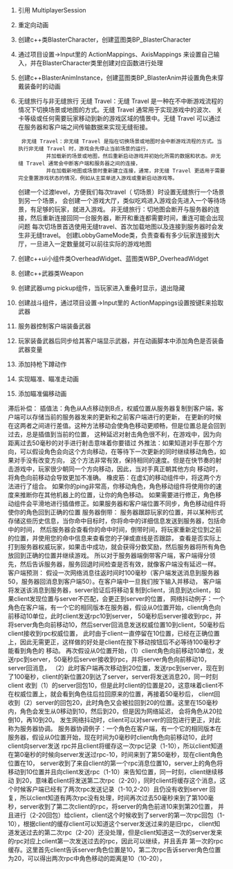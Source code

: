 1. 引用 MultiplayerSession
2. 重定向动画
3. 创建c++类BlasterCharacter，创建蓝图类BP_BlasterCharacter
4. 通过项目设置->Input里的 ActionMappings、AxisMappings 来设置自己输入，并在BlasterCharacter类里创建对应函数进行处理
5. 创建c++BlasterAnimInstance，创建蓝图类BP_BlasterAnim并设置角色未穿戴装备时的动画
6. 无缝旅行与非无缝旅行
		无缝 Travel：无缝 Travel 是一种在不中断游戏流程的情况下切换场景或地图的方式。无缝 Travel 通常用于实现游戏中的波次、
				关卡等级或任何需要玩家移动到新的游戏区域的情景中。无缝 Travel 可以通过在服务器和客户端之间传输数据来实现无缝衔接。
				
		非无缝 Travel：非无缝 Travel 是指在切换场景或地图时会中断游戏流程的方式。当执行非无缝 Travel 时，游戏会先停止当前场景的运行，
				并加载新的场景或地图，然后重新启动游戏并初始化所需的数据和状态。非无缝 Travel 通常会中断客户端和服务器之间的连接，
				并在加载新地图或场景时重新建立连接，通常，非无缝 Travel 更适用于需要完全重置游戏状态的情况，例如从主菜单进入游戏或重新启动游戏等。
				
	创建一个过渡level，方便我们每次travel（	切场景）时设置无缝旅行一个场景到另一个场景，
	会创建一个游戏大厅，类似吃鸡进入游戏会先进入一个等待场景，有足够的玩家，就进入游戏。
	非无缝旅行：切地图会断开与服务器的连接，然后重新连接回同一台服务器，断开和重连都需要时间，重连可能会出现问题
	每次切场景首选使用无缝travel、首次加载地图以及连接到服务器时会发生非无缝travel。
	创建LobbyGameMode类，负责查看有多少玩家连接到大厅，一旦进入一定数量就可以前往实际的游戏地图
	
7. 创建c++ui小组件类OverheadWidget、蓝图类WBP_OverheadWidget
8. 创建c++武器类Weapon
9. 创建武器umg pickup组件，当玩家进入重叠时显示，退出隐藏
10. 创建战斗组件，通过项目设置->Input里的 ActionMappings设置按键E来拾取武器
11. 服务器控制客户端装备武器
12. 玩家装备武器后同步给其客户端显示武器，并在动画脚本中添加角色是否装备武器变量
13. 添加持枪下蹲动作
14. 实现瞄准、瞄准走动画
15. 添加瞄准偏移动画




滞后补偿：
	插值法：角色从A点移动到B点，权威位置从服务器复制到客户端，客户端可以存储当前的服务器发来的更新和之前客户端进行的更新，
			在更新的时候在这两者之间进行差值。这种方法移动会使角色移动更顺畅，但是位置总是会回到过去，总是插值到当前的位置，
			这种延迟对射击角色很不利，在游戏中，因为向距离过去50毫秒的对手进行射击意味着你要错过
	外推法：如果知道对手在那个方向，可以假设角色会向这个方向移动，在等待下一次更新的同时继续移动角色，如果对手没有改变方向，
			这个方法非常有效，保持相同的速度。但是在快节奏的射击游戏中，玩家很少朝同一个方向移动，因此，当对手真正朝其他方向
			移动时，将角色向前移动会导致更加不准确。
	橡皮筋：在虚幻的移动组件中，将这两个方法进行了组合。
			如果你的ping非常高，你移动角色，角色移动组件将使用你的速度来推断你在其他机器上的位置，让你的角色移动。
			如果需要进行修正，角色移动组件会平滑地进行插值修正。如果服务器和客户端位置不同步，角色移动组件将使你的角色回到正确的位置
服务器倒带：
	服务器跟踪玩家的位置，并以某种形式存储这些历史信息，当你命中目标时，你将命中的详细信息发送到服务器，包括命中的时间，
	然后服务器会查看你的命中时间，倒带时间，将玩家重新定位到之前的位置，并使用您的命中信息来查看您的子弹或直线是否跟踪，
	查看是否实际上打到服务器权威玩家，如果击中成功，就会获得分数奖励，然后服务器将所有角色放回到正确的位置并继续游戏。
	所以对于服务器端倒带客户端，客户端得分领先，然后告诉服务器，服务回退时间检查是否有效，就像客户端没有延迟一样。
客户端预测：
	假设一次网络消息往返时间时100毫秒（客户端发送消息到服务器50，服务器回消息到客户端50）。在客户端中一旦我们按下输入并移动，
	客户端将发送该消息到服务器，server验证后将移动复制到client，消息到达client，如果client发现位置与server不匹配，会更正到server的位置，
	网络抖动例子：一个角色在客户端，有一个它的相同版本在服务器，假设从0位置开始，client角色向前移动10单位，此时client发送rpc10到server，
		50毫秒后server接收到rpc，并将server角色向前移动10，然后server回消息发送权威位置10到client，50毫秒后client接收到rpc权威位置，
		此时由于client一直停留在10位置，已经在正确位置上，因此无需更正，这样做的好处是client在按下移动按钮后不必等待100毫秒才能看到角色的
		移动。
		再次假设从0位置开始，（1）client角色向前移动10单位，发送rpc到server，50毫秒后server接收到rpc，并将server角色向前移动10，server回消息，
		（2）此时客户端再次移动到20位置，发送rpc到server，现在到了100毫秒，client的新位置20到达了server，server将发送消息20，同一时刻client
		收到（1）的server回包10，但是此时client的位置是20，这意味着client不在权威位置上，就会看到角色往后拉回原来的位置，再接着50毫秒后，
		client回收到（2）server的回包20，此时角色又会被拉回到20的位置。这里在150毫秒内，角色会发生从0移动到10，然后到20，但是因为网络延迟，
		会将角色从20拉倒10，再10到20。
	发生网络抖动时，client可以对server的回包进行更正，对此称为服务器协调。
	服务器协调例子：一个角色在客户端，有一个它的相同版本在服务器，假设从0位置开始，现在时间为0毫秒时client角色向前移动10，此时client向server发送
		rpc并且client将缓存这一次rpc记录（1-10），所以client知道在第0毫秒的时候向server发送过rpc-10，时间来到了第50毫秒，现在client角色位置在10，
		server收到了来自client的第一个rpc消息位置10，server上的角色将移动到10位置并且向client发送rpc（1-10）来告知位置，同一时刻，client继续移动
		到20，意味着client将发送第二次rpc（2-20），同时client将缓存这个消息，这个时候客户端已经有了两次rpc发送记录（1-10,2-20）且仍没有收到server
		回复，所以client知道有两次rpc没有处理，时间再次过去50毫秒来到了第100毫秒，server收到了第二次client的rpc，将server的角色前进10来到第20位置，
		并且进行（2-20回包）给client，client这个时候收到了server的第一次rpc回包（1-10），根据client的缓存client可以知道这个server发送过来的是旧rpc，
		client知道发送过去的第二次rpc（2-20）还没处理，但是client知道这一次的server发来的rpc对应上client第一次发送过去的rpc，因此可以继续，并且丢弃
		第一次的rpc缓存。这里首先client告诉server角色位置是10，第二次rpc告诉server角色位置为20，可以得出两次rpc中角色移动的距离是10（10-20），